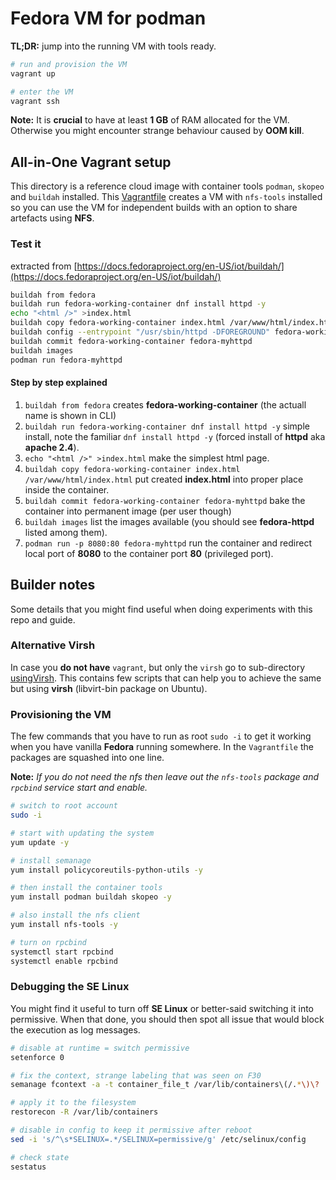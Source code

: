 # Fedora VM for podman

__TL;DR:__ jump into the running VM with tools ready.

```bash
# run and provision the VM
vagrant up

# enter the VM
vagrant ssh
```

__Note:__ It is __crucial__ to have at least __1 GB__ of RAM allocated for the VM. Otherwise you might encounter strange behaviour caused by __OOM kill__.

## All-in-One Vagrant setup

This directory is a reference cloud image with container tools 
```podman```, ```skopeo``` and ```buildah```
installed. This [Vagrantfile](Vagrantfile) creates a VM with ```nfs-tools``` installed so you can use the VM for independent builds with an option to share artefacts using __NFS__.


### Test it

extracted from [https://docs.fedoraproject.org/en-US/iot/buildah/](https://docs.fedoraproject.org/en-US/iot/buildah/)

```bash
buildah from fedora
buildah run fedora-working-container dnf install httpd -y
echo "<html />" >index.html
buildah copy fedora-working-container index.html /var/www/html/index.html
buildah config --entrypoint "/usr/sbin/httpd -DFOREGROUND" fedora-working-container
buildah commit fedora-working-container fedora-myhttpd
buildah images
podman run fedora-myhttpd
```

#### Step by step explained

1. ```buildah from fedora``` creates __fedora-working-container__ (the actuall name is shown in CLI)
2. ```buildah run fedora-working-container dnf install httpd -y``` simple install, note the familiar ```dnf install httpd -y``` (forced install of __httpd__ aka __apache 2.4__).
3. ```echo "<html />" >index.html``` make the simplest html page.
4. ```buildah copy fedora-working-container index.html /var/www/html/index.html``` put created __index.html__ into proper place inside the container.
5. ```buildah commit fedora-working-container fedora-myhttpd``` bake the container into permanent image (per user though)
6. ```buildah images``` list the images available (you should see __fedora-httpd__ listed among them).
7. ```podman run -p 8080:80 fedora-myhttpd``` run the container and redirect local port of __8080__ to the container port __80__ (privileged port).

## Builder notes

Some details that you might find useful when doing experiments with this repo and guide.

### Alternative Virsh

In case you __do not have__ ```vagrant```, but only the ```virsh``` go to sub-directory [usingVirsh](usingVirsh). This contains few scripts that can help you to achieve the same but using __virsh__ (libvirt-bin package on Ubuntu).

### Provisioning the VM

The few commands that you have to run as root ```sudo -i``` to get it working when you have vanilla __Fedora__ running somewhere. In the ```Vagrantfile``` the packages are squashed into one line.

__Note:__ _If you do not need the nfs then leave out the ```nfs-tools``` package and ```rpcbind``` service start and enable._

```bash
# switch to root account
sudo -i

# start with updating the system
yum update -y

# install semanage
yum install policycoreutils-python-utils -y

# then install the container tools
yum install podman buildah skopeo -y

# also install the nfs client
yum install nfs-tools -y

# turn on rpcbind
systemctl start rpcbind
systemctl enable rpcbind
```

### Debugging the SE Linux

You might find it useful to turn off __SE Linux__ or better-said switching it into permissive. When that done, you should then spot all issue that would block the execution as log messages.

```bash
# disable at runtime = switch permissive
setenforce 0

# fix the context, strange labeling that was seen on F30
semanage fcontext -a -t container_file_t /var/lib/containers\(/.*\)\?

# apply it to the filesystem
restorecon -R /var/lib/containers

# disable in config to keep it permissive after reboot
sed -i 's/^\s*SELINUX=.*/SELINUX=permissive/g' /etc/selinux/config

# check state
sestatus
```
